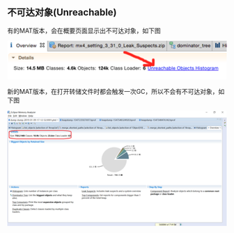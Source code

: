 ## 不可达对象(Unreachable)

有的MAT版本，会在概要页面显示出不可达对象，如下图

![Unreachable](./1.png)

新的MAT版本，在打开转储文件时都会触发一次GC，所以不会有不可达对象，如下图

![Unreachable](./2.png)


